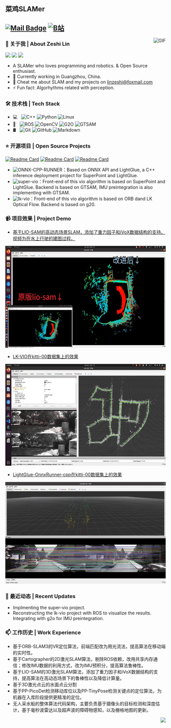 ## 菜鸡SLAMer

[![Mail Badge](https://img.shields.io/badge/-linzeshi@foxmail.com-c14438?style=flat&logo=Gmail&logoColor=white&link=mailto:linzeshi@foxmail.com)](mailto:linzeshi@foxmail.com)
[![B站](https://img.shields.io/badge/BiLiBiLi-%E5%AD%A6%E4%B9%9C%E9%87%8E-yellow)](https://space.bilibili.com/22863858?spm_id_from=333.788.0.0)
---

<img align="right" alt="GIF" src="https://github-readme-stats.vercel.app/api?username=Nothand0212&show_icons=true&theme=radical" />

### 👋 关于我 | About Zeshi Lin

![](https://img.shields.io/badge/喜欢-学习-red)
![](https://img.shields.io/badge/性格-开朗-green)
![](https://img.shields.io/badge/爱好-二次元-blue)

- A SLAMer who loves programming and robotics. & Open Source enthusiast.
- 🌱 Currently working in Guangzhou, China.
- 💬 Cheat me about SLAM and my projects on [linzeshi@foxmail.com](mailto:linzeshi@foxmail.com)
- ⚡ Fun fact: Algorhythms related with perception.

### 🛠 技术栈 | Tech Stack

- 💻 &#160; ![C++](https://img.shields.io/badge/-C++-333333?style=flat&logo=c%2B%2B&logoColor=00599C)
![Python](https://img.shields.io/badge/-Python-3776AB?style=flat&logo=Python&logoColor=white)
![Linux](https://img.shields.io/badge/-Linux-333333?style=flat&logo=Linux&logoColor=FCC624)
- 🔧 &#160; ![ROS](https://img.shields.io/badge/-ROS-22314E?style=flat&logo=ROS&logoColor=white)
![OpenCV](https://img.shields.io/badge/-OpenCV-5C3EE8?style=flat&logo=OpenCV&logoColor=white)
![G2O](https://img.shields.io/badge/-G2O-525252?style=flat)
![GTSAM](https://img.shields.io/badge/-GTSAM-525252?style=flat)
- 🛢 &#160; ![Git](https://img.shields.io/badge/-Git-333333?style=flat&logo=git)
![GitHub](https://img.shields.io/badge/-GitHub-333333?style=flat&logo=github)
![Markdown](https://img.shields.io/badge/-Markdown-333333?style=flat&logo=markdown)

### ⭐️ 开源项目 | Open Source Projects

[![Readme Card](https://github-readme-stats.vercel.app/api/pin/?username=Nothand0212&repo=LightGlue-OnnxRunner-cpp)](https://github.com/Nothand0212/LightGlue-OnnxRunner-cpp)
[![Readme Card](https://github-readme-stats.vercel.app/api/pin/?username=Nothand0212&repo=super-vio)](https://github.com/Nothand0212/super-vio)
[![Readme Card](https://github-readme-stats.vercel.app/api/pin/?username=Nothand0212&repo=lk-vio)](https://github.com/Nothand0212/lk-vio)

- ![ONNX-CPP-RUNNER](https://github.com/Nothand0212/LightGlue-OnnxRunner-cpp)：Based on ONNX API and LightGlue, a C++ inference deployment project for SuperPoint and LightGlue.
- ![super-vio](https://github.com/Nothand0212/super-vio)：Front-end of this vio algorithm is based on SuperPoint and LightGlue. Backend is based on GTSAM, IMU preintegration is also implementing with GTSAM.
- ![lk-vio](https://github.com/Nothand0212/lk-vio)：Front-end of this vio algorithm is based on ORB dand LK Optical Flow. Backend is based on g20.

### 📹 项目效果 | Project Demo

- [基于LIO-SAM的高动态场景SLAM，添加了重力因子和iVoX数据结构的支持。视频为在水上行驶的建图过程。]( https://b23.tv/JmDgPUv)
<div align="center">
    <img src=image/lio-sam-ig.jpeg height="320">
</div>

- [LK-VIO在kitti-00数据集上的效果](https://b23.tv/xFHpiMm)
<div align="center">
    <img src=image/lk-vio-kitti00.jpeg height="320">
</div>

- [LightGlue-OnnxRunner-cpp在kitti-00数据集上的效果](https://b23.tv/6eXpUU1)
<div align="center">
    <img src=image/superpoint-lightglue.jpeg height="320">
</div>


### 📝 最近动态 | Recent Updates

- Implmenting the super-vio project.
- Reconstructing the lk-vio project with ROS to visualize the results. Integrating with g2o for IMU preintegration.

### 📫 工作历史 | Work Experience

- 基于ORB-SLAM3的VR定位算法，前端匹配改为用光流法，提高算法在移动端的实时性。
- 基于Cartographer的2D激光SLAM算法，剔除ROS依赖，改用共享内存通信；修改IMU数据的利用方式，改为IMU预积分，提高算法鲁棒性。
- 基于LIO-SAM的3D激光SLAM算法，添加了重力因子和iVoX数据结构的支持，提高算法在高动态场景下的鲁棒性以及降低计算量。
- 基于3D激光点云的水面点云分割
- 基于PP-PicoDet检测移动库位以及PP-TinyPose检测关键点的定位算法，为机器在入库阶段提供更精准的定位。
- 无人采水船的整体算法代码架构，主要负责基于摄像头的目标检测和深度估计，基于毫秒波雷达以及超声波的障碍物感知，以及栅格地图的更新。

<div align="right">
    <img src="https://profile-counter.glitch.me/Nothand0212/count.svg">
</div>

